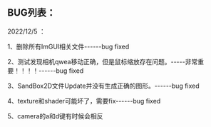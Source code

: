 ## BUG列表：

2022/12/5 ：

1、删除所有ImGUI相关文件------bug fixed

2、测试发现相机qwea移动正确，但是鼠标缩放存在问题。-----非常重要！！！！------bug fixed

3、SandBox2D文件Update并没有生成正确的图形。------bug fixed

4、texture和shader可能坏了，需要fix------bug fixed

5、camera的a和d键有时候会相反


